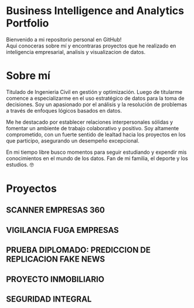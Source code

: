 # Business Intelligence and Analytics Portfolio

Bienvenido a mi repositorio personal en GitHub! <br> Aqui conoceras sobre mí y encontraras proyectos que he realizado en inteligencia empresarial, analisis y visualizacion de datos.

# Sobre mí

Titulado de Ingenieria Civil en gestión y optimización. Luego de titularme comence a especializarme en el uso estratégico de datos para la toma de decisiones. Soy un apasionado por el análisis y la resolución de problemas a través de enfoques lógicos basados en datos.

Me he destacado por establecer relaciones interpersonales sólidas y fomentar un ambiente de trabajo colaborativo y positivo. Soy altamente comprometido, con un fuerte sentido de lealtad hacia los proyectos en los que participo, asegurando un desempeño excepcional.

En mi tiempo libre busco momentos para seguir estudiando y expendir mis conocimientos en el mundo de los datos. Fan de mi familia, el deporte y los estudios. :nerd_face: 

# Proyectos

## SCANNER EMPRESAS 360
## VIGILANCIA FUGA EMPRESAS
## PRUEBA DIPLOMADO: PREDICCION DE REPLICACION FAKE NEWS
## PROYECTO INMOBILIARIO
## SEGURIDAD INTEGRAL



